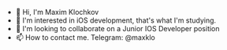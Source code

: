 - 👋 Hi, I'm Maxim Klochkov
- 👀 I'm interested in iOS development, that's what I'm studying.
- 💞️ I'm looking to collaborate on a Junior IOS Developer position
- 📫 How to contact me. Telegram: @maxklo 
